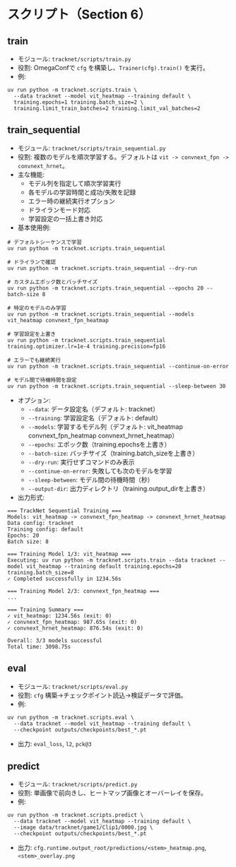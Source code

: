 # スクリプト（Section 6）

## train
- モジュール: `tracknet/scripts/train.py`
- 役割: OmegaConfで `cfg` を構築し、`Trainer(cfg).train()` を実行。
- 例:
```
uv run python -m tracknet.scripts.train \
  --data tracknet --model vit_heatmap --training default \
  training.epochs=1 training.batch_size=2 \
  training.limit_train_batches=2 training.limit_val_batches=2
```

## train_sequential
- モジュール: `tracknet/scripts/train_sequential.py`
- 役割: 複数のモデルを順次学習する。デフォルトは `vit -> convnext_fpn -> convnext_hrnet`。
- 主な機能:
  - モデル列を指定して順次学習実行
  - 各モデルの学習時間と成功/失敗を記録
  - エラー時の継続実行オプション
  - ドライランモード対応
  - 学習設定の一括上書き対応
- 基本使用例:
```
# デフォルトシーケンスで学習
uv run python -m tracknet.scripts.train_sequential

# ドライランで確認
uv run python -m tracknet.scripts.train_sequential --dry-run

# カスタムエポック数とバッチサイズ
uv run python -m tracknet.scripts.train_sequential --epochs 20 --batch-size 8

# 特定のモデルのみ学習
uv run python -m tracknet.scripts.train_sequential --models vit_heatmap convnext_fpn_heatmap

# 学習設定を上書き
uv run python -m tracknet.scripts.train_sequential training.optimizer.lr=1e-4 training.precision=fp16

# エラーでも継続実行
uv run python -m tracknet.scripts.train_sequential --continue-on-error

# モデル間で待機時間を設定
uv run python -m tracknet.scripts.train_sequential --sleep-between 30
```
- オプション:
  - `--data`: データ設定名（デフォルト: tracknet）
  - `--training`: 学習設定名（デフォルト: default）
  - `--models`: 学習するモデル列（デフォルト: vit_heatmap convnext_fpn_heatmap convnext_hrnet_heatmap）
  - `--epochs`: エポック数（training.epochsを上書き）
  - `--batch-size`: バッチサイズ（training.batch_sizeを上書き）
  - `--dry-run`: 実行せずコマンドのみ表示
  - `--continue-on-error`: 失敗しても次のモデルを学習
  - `--sleep-between`: モデル間の待機時間（秒）
  - `--output-dir`: 出力ディレクトリ（training.output_dirを上書き）
- 出力形式:
```
=== TrackNet Sequential Training ===
Models: vit_heatmap -> convnext_fpn_heatmap -> convnext_hrnet_heatmap
Data config: tracknet
Training config: default
Epochs: 20
Batch size: 8

=== Training Model 1/3: vit_heatmap ===
Executing: uv run python -m tracknet.scripts.train --data tracknet --model vit_heatmap --training default training.epochs=20 training.batch_size=8
✓ Completed successfully in 1234.56s

=== Training Model 2/3: convnext_fpn_heatmap ===
...

=== Training Summary ===
✓ vit_heatmap: 1234.56s (exit: 0)
✓ convnext_fpn_heatmap: 987.65s (exit: 0)
✓ convnext_hrnet_heatmap: 876.54s (exit: 0)

Overall: 3/3 models successful
Total time: 3098.75s
```

## eval
- モジュール: `tracknet/scripts/eval.py`
- 役割: `cfg` 構築→チェックポイント読込→検証データで評価。
- 例:
```
uv run python -m tracknet.scripts.eval \
  --data tracknet --model vit_heatmap --training default \
  --checkpoint outputs/checkpoints/best_*.pt
```
- 出力: `eval_loss`, `l2`, `pck@3`

## predict
- モジュール: `tracknet/scripts/predict.py`
- 役割: 単画像で前向きし、ヒートマップ画像とオーバーレイを保存。
- 例:
```
uv run python -m tracknet.scripts.predict \
  --data tracknet --model vit_heatmap --training default \
  --image data/tracknet/game1/Clip1/0000.jpg \
  --checkpoint outputs/checkpoints/best_*.pt
```
- 出力: `cfg.runtime.output_root/predictions/<stem>_heatmap.png`, `<stem>_overlay.png`

